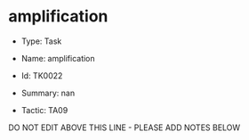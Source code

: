 # amplification

* Type: Task

* Name: amplification

* Id: TK0022

* Summary: nan

* Tactic: TA09

DO NOT EDIT ABOVE THIS LINE - PLEASE ADD NOTES BELOW